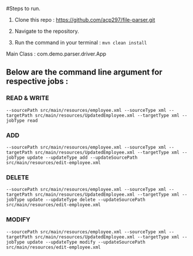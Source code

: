 #Steps to run.

1. Clone this repo : https://github.com/acp297/file-parser.git

2. Navigate to the repository.

3. Run the command in your terminal : ```mvn clean install```

Main Class : com.demo.parser.driver.App

## Below are the command line argument for respective jobs :

### READ & WRITE
```--sourcePath src/main/resources/employee.xml --sourceType xml --targetPath src/main/resources/UpdatedEmployee.xml --targetType xml --jobType read ```

### ADD
```--sourcePath src/main/resources/employee.xml --sourceType xml --targetPath src/main/resources/UpdatedEmployee.xml --targetType xml --jobType update --updateType add --updateSourcePath src/main/resources/edit-employee.xml```

### DELETE
```--sourcePath src/main/resources/employee.xml --sourceType xml --targetPath src/main/resources/UpdatedEmployee.xml --targetType xml --jobType update --updateType delete --updateSourcePath src/main/resources/edit-employee.xml```

### MODIFY
```--sourcePath src/main/resources/employee.xml --sourceType xml --targetPath src/main/resources/UpdatedEmployee.xml --targetType xml --jobType update --updateType modify --updateSourcePath src/main/resources/edit-employee.xml```